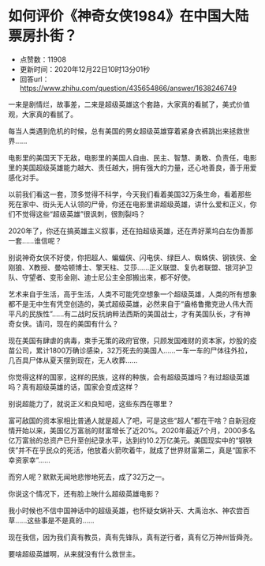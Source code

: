 # 如何评价《神奇女侠1984》在中国大陆票房扑街？
- 点赞数：11908
- 更新时间：2020年12月22日10时13分01秒
- 回答url：https://www.zhihu.com/question/435654866/answer/1638246749
<body>
 <p data-pid="SBFtIHzB">一来是剧情烂，故事差，二来是超级英雄这个套路，大家真的看腻了，​美式价值观，大家真的看腻了。</p>
 <p data-pid="37Ju4sVD">每当人类遇到危机的时候，总有美国的男女超级英雄穿着紧身衣裤跳出来拯救世界......</p>
 <p data-pid="eD0Bn2np">电影里的美国天下无敌，电影里的美国人自由、民主、智慧、勇敢、负责任，电影里的美国超级英雄能力越大、责任越大，拥有强大的力量，还心地善良​，善于用爱感化对手。</p>
 <p data-pid="o5X5bgSR">以前我们看这一套，顶多觉得不科学，今天我们看着美国32万条生命，看着那些死在家中、街头无人认领的尸骨，你还在电影里讲超级英雄，讲什么爱和正义，你们不觉得这些“超级英雄​”很讽刺，很割裂吗？​</p>
 <p data-pid="Q3WlwT63">2020年了，你还在搞英雄主义叙事，还在拍超级英雄，还在弄好莱坞白左伪善那一套……谁信呢？</p>
 <p data-pid="G0iH-yJ-">别说神奇女侠不好使，你把超人、蝙蝠侠、闪电侠、绿巨人、蜘蛛侠、钢铁侠、金刚狼、X教授、曼哈顿博士、擎天柱、艾莎……正义联盟、复仇者联盟、银河护卫队、守望者、变形金刚、迪士尼公主全部搬出来，都不好使。</p>
 <p data-pid="wMKjuqOT">艺术来自于生活，高于生活，人类不可能凭空想象一个超级英雄，人类的所有想象都不是无中生有凭空创造的，美式超级英雄，必然来自于“盎格鲁撒克逊人伟大而平凡的民族性”……有二战时反抗纳粹法西斯的美国战士，才有美国队长，才有神奇女侠。请问，现在的美国有什么？</p>
 <p data-pid="MbXfL1Fs">现在美国有肆虐的病毒，束手无策的政府官僚，只顾发国难财的资本家，炒股的疫苗公司，累计1800万确诊感染，32万死去的美国人……一车一车的尸体往外拉，几百具尸体从夏天摆到现在，无人收葬……</p>
 <p data-pid="NbuvxWJl">你觉得这样的国家，这样的民族，这样的种族，会有超级英雄吗？有过超级英雄吗？真有超级英雄的话，国家会变成这样？</p>
 <p data-pid="Be0rdPr5">别说超能力了，就说正义和良知吧，这些东西在哪里？</p>
 <p data-pid="W4PP_ZFf">富可敌国的资本家相比普通人就是超人了吧，可是这些“超人”都在干啥？自新冠疫情开始以来，美国亿万富翁的财富增长了近20%。2020年最近7个月，2000多名亿万富翁的总资产已升至创纪录水平，达到约10.2万亿美元。美国现实中的“钢铁侠”并不在乎民众的死活，他放着火箭吹着牛，就成了世界财富第二，真是“国家不幸资家幸”……</p>
 <p data-pid="CyMf1R76">而穷人呢？默默无闻地悲惨地死去，成了32万之一。</p>
 <p data-pid="BaYNqbkK">你说这个情况下，还有脸上映什么超级英雄电影？</p>
 <p data-pid="uHWcM9-k">我小时候也不信中国神话中的超级英雄，也怀疑女娲补天、大禹治水、神农尝百草……这些事是不是真的……</p>
 <p data-pid="hyWU5Mx-">现在我信，因为我们真有教员，真有先锋队，真有逆行者，真有亿万神州皆舜尧。</p>
 <p data-pid="HdkszPIv">要啥超级英雄啊，从来就没有什么救世主。</p>
</body>